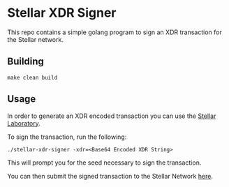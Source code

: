 # Stellar XDR Signer

This repo contains a simple golang program to sign an XDR transaction for the Stellar network.

## Building

    make clean build

## Usage

In order to generate an XDR encoded transaction you can use the [Stellar Laboratory](https://www.stellar.org/laboratory/#?network=public).

To sign the transaction, run the following:

    ./stellar-xdr-signer -xdr=<Base64 Encoded XDR String>
    
This will prompt you for the seed necessary to sign the transaction.

You can then submit the signed transaction to the Stellar Network [here](https://www.stellar.org/laboratory/#explorer?resource=transactions&endpoint=create&network=public).


